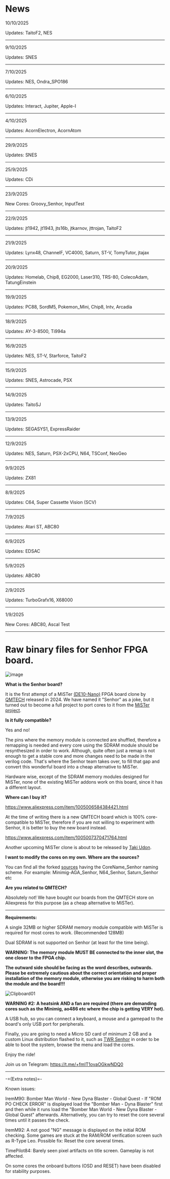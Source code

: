 # News
10/10/2025

Updates: TaitoF2, NES

___
9/10/2025

Updates: SNES

___
7/10/2025

Updates: NES, Ondra_SPO186

___
6/10/2025

Updates: Interact, Jupiter, Apple-I

___
4/10/2025

Updates: AcornElectron, AcornAtom

___
29/9/2025

Updates: SNES

___
25/9/2025

Updates: CDi

___
23/9/2025

New Cores: Groovy_Senhor, InputTest

___
22/9/2025

Updates: jt1942, jt1943, jts16b, jtkarnov, jttrojan, TaitoF2

___
21/9/2025

Updates: Lynx48, ChannelF, VC4000, Saturn, ST-V, TomyTutor, jtajax

___
20/9/2025

Updates: Homelab, Chip8, EG2000, Laser310, TRS-80, ColecoAdam, TatungEinstein

___
19/9/2025

Updates: PC88, SordM5, Pokemon_Mini, Chip8, Intv, Arcadia

___
18/9/2025

Updates: AY-3-8500, Ti994a

___
16/9/2025

Updates: NES, ST-V, Starforce, TaitoF2

___
15/9/2025

Updates: SNES, Astrocade, PSX

___
14/9/2025

Updates: TaitoSJ

___
13/9/2025

Updates: SEGASYS1, ExpressRaider

___
12/9/2025

Updates: NES, Saturn, PSX-2xCPU, N64, TSConf, NeoGeo

___
9/9/2025

Updates: ZX81

___
8/9/2025

Updates: C64, Super Cassette Vision (SCV)

___
7/9/2025

Updates: Atari ST, ABC80

___
6/9/2025

Updates: EDSAC

___
5/9/2025

Updates: ABC80
___
2/9/2025

Updates: TurboGrafx16, X68000

___
1/9/2025

New Cores: ABC80, Ascal Test

___
# Raw binary files for Senhor FPGA board.
![image](https://github.com/user-attachments/assets/d68bc8fa-f05c-4b33-9088-9814994d0155)

**What is the Senhor board?**

It is the first attempt of a MiSTer [(DE10-Nano)](https://www.terasic.com.tw/cgi-bin/page/archive.pl?Language=English&No=1046) FPGA board clone by [QMTECH](https://qmtechchina.aliexpress.com/store/4486047) released in 2024.
We have named it "Senhor" as a joke, but it turned out to become a full project to port cores to it from the [MiSTer project](https://mister-devel.github.io/MkDocs_MiSTer/).

**Is it fully compatible?**

Yes and no! 

The pins where the memory module is connected are shuffled, therefore a remapping is needed and every core using the SDRAM module should be resynthesized in order to work. Although, quite often just a remap is not enough to get a stable core and more changes need to be made in the verilog code. That's where the Senhor team takes over, to fill that gap and convert this wonderful board into a cheap alternative to MiSTer. 

Hardware wise, except of the SDRAM memory modules designed for MiSTer, none of the existing MiSTer addons work on this board, since it has a different layout.

**Where can I buy it?**

https://www.aliexpress.com/item/1005006584384421.html

At the time of writing there is a new QMTECH board which is 100% core-compatible to MiSTer, therefore if you are not willing to experiment with Senhor, it is better to buy the new board instead.

https://www.aliexpress.com/item/1005007370471764.html

Another upcoming MiSTer clone is about to be released by [Taki Udon](https://twitter.com/takiudon_).

**I want to modify the cores on my own. Where are the sources?**

You can find all the forked [sources](https://github.com/turri21?tab=repositories&q=senhor&type=&language=&sort=) having the CoreName_Senhor naming scheme. For example: Minimig-AGA_Senhor, N64_Senhor, Saturn_Senhor etc

**Are you related to QMTECH?**

Absolutely not! We have bought our boards from the QMTECH store on Aliexpress for this purpose (as a cheap alternative to MiSTer).

---

**Requirements:** 

A single 32MB or higher SDRAM memory module compatible with MiSTer is required for most cores to work. (Recommended 128MB)

Dual SDRAM is not supported on Senhor (at least for the time being).

**WARNING: The memory module MUST BE connected to the inner slot, the one closer to the FPGA chip.**

**The outward side should be facing as the word describes, outwards. Please be extremely cautious about the correct orientation and proper installation of the memory module, otherwise you are risking to harm both the module and the board!!!**

![Clipboard01](https://github.com/user-attachments/assets/5d5292ab-acc2-4b75-9715-01001581ac89)

**WARNING #2: A heatsink AND a fan are required (there are demanding cores such as the Minimig, ao486 etc where the chip is getting VERY hot).**

A USB hub, so you can connect a keyboard, a mouse and a gamepad to the board's only USB port for peripherals.

Finally, you are going to need a Micro SD card of minimum 2 GB and a custom Linux distribution flashed to it, such as [TWR Senhor](https://github.com/turri21/Senhor/tree/main/twr-Senhor) in order to be able to boot the system, browse the menu and load the cores.

Enjoy the ride!

Join us on Telegram: https://t.me/+fmIT1ovaOGkwNDQ0

___

-=(Extra notes)=-

Known issues:

IremM90: Bomber Man World - New Dyna Blaster - Global Quest - If "ROM PO CHECK ERROR" is displayed load the "Bomber Man - Dyna Blaster" first and then while it runs load the "Bomber Man World - New Dyna Blaster - Global Quest" afterwards.
Alternatively, you can try to reset the core several times until it passes the check.

IremM92: A not good "NG" message is displayed on the initial ROM checking. Some games are stuck at the RAM/ROM verification screen such as R-Type Leo. Possible fix: Reset the core several times.
         
TimePilot84: Barely seen pixel artifacts on title screen. Gameplay is not affected.

On some cores the onboard buttons (OSD and RESET) have been disabled for stability purposes.
